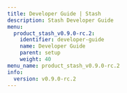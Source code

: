```yaml
---
title: Developer Guide | Stash
description: Stash Developer Guide
menu:
  product_stash_v0.9.0-rc.2:
    identifier: developer-guide
    name: Developer Guide
    parent: setup
    weight: 40
menu_name: product_stash_v0.9.0-rc.2
info:
  version: v0.9.0-rc.2
---
```


